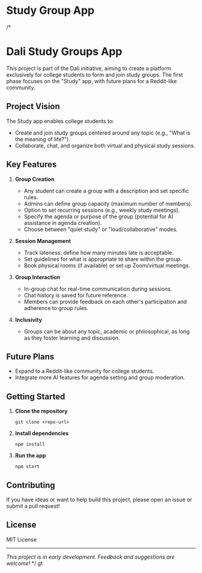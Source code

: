 # Study Group App
/*
# Dali Study Groups App

This project is part of the Dali initiative, aiming to create a platform exclusively for college students to form and join study groups. The first phase focuses on the "Study" app, with future plans for a Reddit-like community.

## Project Vision

The Study app enables college students to:
- Create and join study groups centered around any topic (e.g., "What is the meaning of life?").
- Collaborate, chat, and organize both virtual and physical study sessions.

## Key Features

1. **Group Creation**
   - Any student can create a group with a description and set specific rules.
   - Admins can define group capacity (maximum number of members).
   - Option to set recurring sessions (e.g., weekly study meetings).
   - Specify the agenda or purpose of the group (potential for AI assistance in agenda creation).
   - Choose between "quiet study" or "loud/collaborative" modes.

2. **Session Management**
   - Track lateness: define how many minutes late is acceptable.
   - Set guidelines for what is appropriate to share within the group.
   - Book physical rooms (if available) or set up Zoom/virtual meetings.

3. **Group Interaction**
   - In-group chat for real-time communication during sessions.
   - Chat history is saved for future reference.
   - Members can provide feedback on each other's participation and adherence to group rules.

4. **Inclusivity**
   - Groups can be about any topic, academic or philosophical, as long as they foster learning and discussion.

## Future Plans

- Expand to a Reddit-like community for college students.
- Integrate more AI features for agenda setting and group moderation.

## Getting Started

1. **Clone the repository**
   ```
   git clone <repo-url>
   ```

2. **Install dependencies**
   ```
   npm install
   ```

3. **Run the app**
   ```
   npm start
   ```

## Contributing

If you have ideas or want to help build this project, please open an issue or submit a pull request!

## License

MIT License

---
*This project is in early development. Feedback and suggestions are welcome!*
*/
gt 